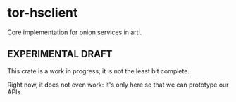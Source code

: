# tor-hsclient

Core implementation for onion services in arti.

## EXPERIMENTAL DRAFT

This crate is a work in progress; it is not the least bit complete.

Right now, it does not even work: it's only here so that we can prototype
our APIs.

